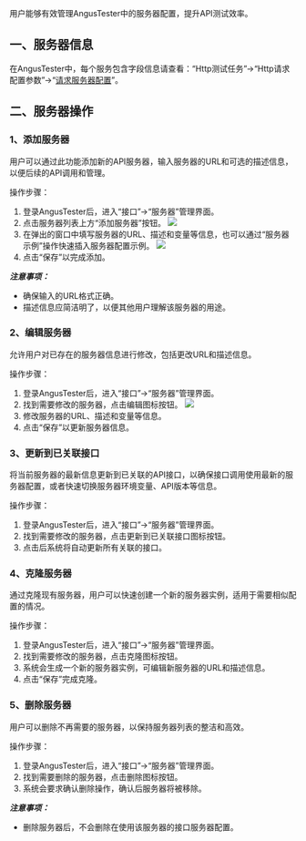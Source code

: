 [//]: # (服务器管理)

[//]: # (=====)

用户能够有效管理AngusTester中的服务器配置，提升API测试效率。

## 一、服务器信息

在AngusTester中，每个服务包含字段信息请查看：“Http测试任务”->“Http请求配置参数”->“[请求服务器配置](https://www.xcan.cloud/help/doc/205509853639082016?c=206089861055120452)”。

## 二、服务器操作

### 1、添加服务器

用户可以通过此功能添加新的API服务器，输入服务器的URL和可选的描述信息，以便后续的API调用和管理。

操作步骤：

1. 登录AngusTester后，进入“接口”->“服务器”管理界面。
2. 点击服务器列表上方“添加服务器”按钮。
   ![](https://bj-c1-prod-files.xcan.cloud/storage/pubapi/v1/file/server-add.png?fid=251751417168003385&fpt=Y0hagAu2Udpuyf8FRBunt2HUzlxsNzGjf3sTq2gV)
3. 在弹出的窗口中填写服务器的URL、描述和变量等信息，也可以通过“服务器示例”操作快速插入服务器配置示例。
   ![](https://bj-c1-prod-files.xcan.cloud/storage/pubapi/v1/file/server-add-view.png?fid=251751417168003383&fpt=OLv2fIXxxVgGBlKses5aTZ1NP084YvTUmBXlyTZG)
4. 点击“保存”以完成添加。

***注意事项：***

- 确保输入的URL格式正确。
- 描述信息应简洁明了，以便其他用户理解该服务器的用途。

### 2、编辑服务器

允许用户对已存在的服务器信息进行修改，包括更改URL和描述信息。

操作步骤：

1. 登录AngusTester后，进入“接口”->“服务器”管理界面。
2. 找到需要修改的服务器，点击编辑图标按钮。
   ![](https://bj-c1-prod-files.xcan.cloud/storage/pubapi/v1/file/server-edit.png?fid=251751417168003387&fpt=W4xV4B4torI0n3sRQVbJHxRGA7bBiUdvIc7vjnuD)
3. 修改服务器的URL、描述和变量等信息。
4. 点击“保存”以更新服务器信息。

### 3、更新到已关联接口

将当前服务器的最新信息更新到已关联的API接口，以确保接口调用使用最新的服务器配置，或者快速切换服务器环境变量、API版本等信息。

操作步骤：

1. 登录AngusTester后，进入“接口”->“服务器”管理界面。
2. 找到需要修改的服务器，点击更新到已关联接口图标按钮。
3. 点击后系统将自动更新所有关联的接口。

### 4、克隆服务器

通过克隆现有服务器，用户可以快速创建一个新的服务器实例，适用于需要相似配置的情况。

操作步骤：

1. 登录AngusTester后，进入“接口”->“服务器”管理界面。
2. 找到需要修改的服务器，点击克隆图标按钮。
3. 系统会生成一个新的服务器实例，可编辑新服务器的URL和描述信息。
4. 点击“保存”完成克隆。

### 5、删除服务器

用户可以删除不再需要的服务器，以保持服务器列表的整洁和高效。

操作步骤：

1. 登录AngusTester后，进入“接口”->“服务器”管理界面。
2. 找到需要删除的服务器，点击删除图标按钮。
3. 系统会要求确认删除操作，确认后服务器将被移除。

***注意事项：***

- 删除服务器后，不会删除在使用该服务器的接口服务器配置。

